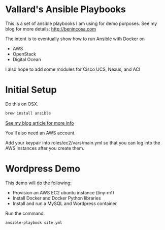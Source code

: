 Vallard's Ansible Playbooks
===========================

This is a set of ansible playbooks I am using for demo purposes. 
See my blog for more details: http://benincosa.com

The intent is to eventually show how to run Ansible with Docker on 
  * AWS
  * OpenStack
  * Digital Ocean

I also hope to add some modules for Cisco UCS, Nexus, and ACI

Initial Setup
=============
Do this on OSX.

```bash
brew install ansible
```

[See my blog article for more info](http://benincosa.com/blog/?p=2651)

You'll also need an AWS account.  

Add your keypair into roles/ec2/vars/main.yml so that you can log into the 
AWS instances after you create them.  

Wordpress Demo
===============
This demo will do the following:
  * Provision an AWS EC2 ubuntu instance (tiny-m1)
  * Install Docker and Docker Python libraries
  * Install and run a MySQL and Wordpress container  

Run the command:
```bash
ansible-playbook site.yml
```
